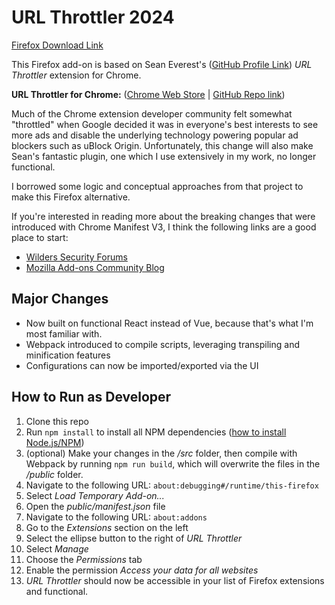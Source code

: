 # URL Throttler 2024
[Firefox Download Link](https://addons.mozilla.org/addon/url-throttler/)

This Firefox add-on is based on Sean Everest's ([GitHub Profile Link](https://github.com/severest)) _URL Throttler_ extension for Chrome. 

**URL Throttler for Chrome:** ([Chrome Web Store](https://chromewebstore.google.com/detail/url-throttler/kpkeghonflnkockcnaegmphgdldfnden?pli=1) | [GitHub Repo link](https://github.com/severest/url-throttler))

Much of the Chrome extension developer community felt somewhat "throttled" when Google decided it was in everyone's best interests to see more ads and disable the underlying technology powering popular ad blockers such as uBlock Origin. Unfortunately, this change will also make Sean's fantastic plugin, one which I use extensively in my work, no longer functional.

I borrowed some logic and conceptual approaches from that project to make this Firefox alternative.

If you're interested in reading more about the breaking changes that were introduced with Chrome Manifest V3, I think the following links are a good place to start:

* [Wilders Security Forums](https://www.wilderssecurity.com/threads/chrome-extension-manifest-v3-proposal-the-death-of-ublock-origin-and-umatrix.412351/)
* [Mozilla Add-ons Community Blog](https://blog.mozilla.org/addons/2022/05/18/manifest-v3-in-firefox-recap-next-steps/)

## Major Changes
* Now built on functional React instead of Vue, because that's what I'm most familiar with.
* Webpack introduced to compile scripts, leveraging transpiling and minification features
* Configurations can now be imported/exported via the UI

## How to Run as Developer
1. Clone this repo
2. Run `npm install` to install all NPM dependencies ([how to install Node.js/NPM](https://docs.npmjs.com/downloading-and-installing-node-js-and-npm))
3. (optional) Make your changes in the _/src_ folder, then compile with Webpack by running `npm run build`, which will overwrite the files in the _/public_ folder.
4. Navigate to the following URL: `about:debugging#/runtime/this-firefox`
5. Select _Load Temporary Add-on..._
6. Open the _public/manifest.json_ file
7. Navigate to the following URL: `about:addons`
8. Go to the _Extensions_ section on the left
9. Select the ellipse button to the right of _URL Throttler_
19. Select _Manage_
11. Choose the _Permissions_ tab
12. Enable the permission _Access your data for all websites_
13. _URL Throttler_ should now be accessible in your list of Firefox extensions and functional.